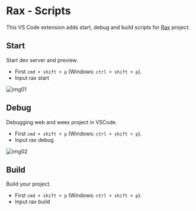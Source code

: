 # Rax - Scripts

This VS Code extension adds start, debug and build scripts for [Rax](https://rax.js.org/) project.

## Start

Start dev server and preview.

* First `cmd + shift + p` (Windows: `ctrl + shift + p`).
* Input rax start

![img01](https://img.alicdn.com/tfs/TB1M1rfvYj1gK0jSZFuXXcrHpXa-2860-1530.gif)

## Debug

Debugging web and weex project in VSCode.

* First `cmd + shift + p` (Windows: `ctrl + shift + p`).
* Input rax debug

![img02](https://img.alicdn.com/tfs/TB1mBy.vYj1gK0jSZFuXXcrHpXa-2878-1664.jpg)

## Build

Build your project.

* First `cmd + shift + p` (Windows: `ctrl + shift + p`).
* Input rax build




